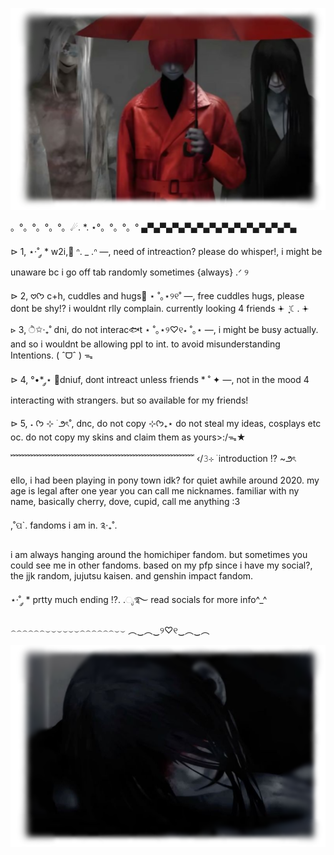 
![homichiper](Untitled151_20241126151705.png)  
  
 。°。°。°。°。☄. *. ⋆°。°。°。°
▄▀▄▀▄▀▄▀▄▀▄▀▄▀▄▀▄▀▄▀▄▀▄▀▄

⊳ 1, ⋆·˚ ༘ * w2i,📘 ᐢ. _ .ᐢ —,  need of intreaction?
please do whisper!, i might be unaware bc i go 
off tab randomly sometimes {always} .ᐟ ୨

⊳ 2, 𖹭ᡣ𐭩 c+h, cuddles and hugs🦴 ⋆ ˚｡⋆୨୧˚ —, free cuddles 
hugs, please dont be shy!? i wouldnt rlly
complain. currently looking 4 friends  ݁𖥔 ݁   ִֶָ☾.    ݁𖥔 

⊳ 3, ੈ✩‧₊˚ dni, do not interac🐟t ⋆ ˚｡⋆୨♡୧⋆ ˚｡⋆ —, 
i might be busy actually. and so i wouldnt be
allowing ppl to int. to avoid misunderstanding
Intentions.   ( ˆᗜˆ ) ᯓ

⊳ 4, °•* ༘⋆ 📌dniuf, dont intreact unless friends * ˚ ✦ —,
not in the mood 4 interacting with strangers.
but so available for my friends!

⊳ 5, ˖ ᡣ𐭩 ⊹ ࣪  ౨ৎ˚, dnc, do not copy  ⊹ᡣ𐭩₊⋆
do not steal my ideas, cosplays etc oc. 
do not copy my skins and claim them as yours>:/ᯓ★

﹌﹌﹌﹌﹌﹌﹌﹌﹌﹌﹌﹌﹌﹌﹌﹌﹌﹌﹌﹌﹌
   ‹/𝟹⊹ ࣪  introduction !? ~౨ৎ

ello, i had been playing in pony town idk? for quiet awhile around 2020. my age is legal after one year
you can call me nicknames. familiar with ny name, basically cherry, dove, cupid, call me anything :3 

  ,˚ପ`. fandoms i am in. ༉‧₊˚.

 i am always hanging around the homichiper fandom. but sometimes you could see me in other fandoms. based on my pfp since i have my social?, the jjk random, jujutsu kaisen. and genshin impact fandom.
 
⋆·˚ ༘ * prtty much ending !?. .ೃ࿐
  read socials for more info^_^

⌢⌢⌢⌢⌢⌢⌣⌣⌣⌣⌣⌣⌢⌢⌢⌢⌢⌢⌣⌣
        ︵‿︵‿୨♡୧‿︵‿︵
        
 ![mrcrawling.](Untitled151_20241126151652.png)
